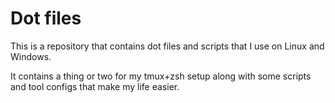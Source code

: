 # Dot files
This is a repository that contains dot files and scripts that I use on Linux and Windows.

It contains a thing or two for my tmux+zsh setup along with some scripts and tool configs that make my life easier.

